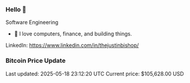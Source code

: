### Hello 🤙  

Software Engineering

- 🔭 I love computers, finance, and building things.
  
LinkedIn: https://www.linkedin.com/in/thejustinbishop/  

















































































































































































































































































### Bitcoin Price Update
Last updated: 2025-05-18 23:12:20 UTC
Current price: $105,628.00 USD

